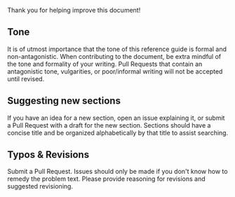 Thank you for helping improve this document!

## Tone

It is of utmost importance that the tone of this reference guide is formal and non-antagonistic. When contributing to the document, be extra mindful of the tone and formality of your writing. Pull Requests that contain an antagonistic tone, vulgarities, or poor/informal writing will not be accepted until revised.

## Suggesting new sections

If you have an idea for a new section, open an issue explaining it, or submit a Pull Request with a draft for the new section. Sections should have a concise title and be organized alphabetically by that title to assist searching.

## Typos & Revisions

Submit a Pull Request. Issues should only be made if you don't know how to remedy the problem text. Please provide reasoning for revisions and suggested revisioning.
